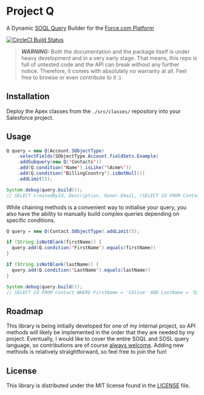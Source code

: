 # Project Q
A Dynamic [SOQL Query](https://developer.salesforce.com/docs/atlas.en-us.soql_sosl.meta/soql_sosl/sforce_api_calls_soql_sosl_intro.htm) Builder for the [Force.com Platform](https://developer.salesforce.com/docs/atlas.en-us.fundamentals.meta/fundamentals/adg_preface.htm)

  [![CircleCI Build Status](https://circleci.com/gh/jpmonette/q.png?style=shield&circle-token=:circle-token)](https://circleci.com/gh/jpmonette/q)

> ***WARNING:*** Both the documentation and the package itself is under heavy
> development and in a very early stage. That means, this repo is full of
> untested code and the API can break without any further notice. Therefore,
> it comes with absolutely no warranty at all. Feel free to browse or even
> contribute to it :)

## Installation

Deploy the Apex classes from the `./src/classes/` repository into your Salesforce project.

## Usage

```java
Q query = new Q(Account.SObjectType)
    .selectFields(SObjectType.Account.fieldSets.Example)
    .addSubquery(new Q('Contacts'))
    .add(Q.condition('Name').isLike('%Acme%'))
    .add(Q.condition('BillingCountry').isNotNull())
    .addLimit(5);

System.debug(query.build());
// SELECT CreatedById, Description, Owner.Email, (SELECT Id FROM Contacts) FROM Account WHERE Name LIKE '%Acme%' AND BillingCountry != null LIMIT 5
```

While chaining methods is a convenient way to initialise your query, you also have the ability to manually build complex queries depending on specific conditions.

```java
Q query = new Q(Contact.SObjectType).addLimit(5);

if (String.isNotBlank(firstName)) {
  query.add(Q.condition('FirstName').equals(firstName))
}

if (String.isNotBlank(lastName)) {
  query.add(Q.condition('LastName').equals(lastName))
}

System.debug(query.build());
// SELECT Id FROM Contact WHERE FirstName = 'Céline' AND LastName = 'Dion' LIMIT 5
```

## Roadmap

This library is being initially developed for one of my internal project,
so API methods will likely be implemented in the order that they are
needed by my project. Eventually, I would like to cover the entire
SOQL and SOSL query language, so contributions are of course
[always welcome][contributing]. Adding new methods is relatively
straightforward, so feel free to join the fun!

[contributing]: CONTRIBUTING.md


## License

This library is distributed under the MIT license found in the [LICENSE](./LICENSE)
file.
